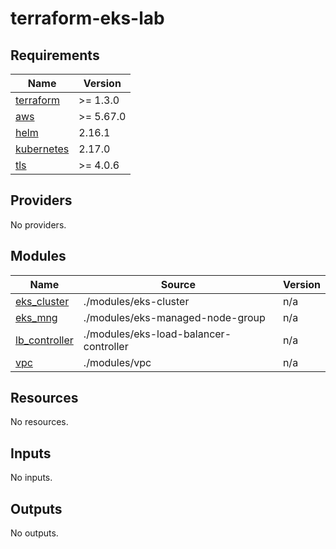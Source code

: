 # terraform-eks-lab
<!-- BEGIN_TF_DOCS -->
## Requirements

| Name | Version |
|------|---------|
| <a name="requirement_terraform"></a> [terraform](#requirement\_terraform) | >= 1.3.0 |
| <a name="requirement_aws"></a> [aws](#requirement\_aws) | >= 5.67.0 |
| <a name="requirement_helm"></a> [helm](#requirement\_helm) | 2.16.1 |
| <a name="requirement_kubernetes"></a> [kubernetes](#requirement\_kubernetes) | 2.17.0 |
| <a name="requirement_tls"></a> [tls](#requirement\_tls) | >= 4.0.6 |

## Providers

No providers.

## Modules

| Name | Source | Version |
|------|--------|---------|
| <a name="module_eks_cluster"></a> [eks\_cluster](#module\_eks\_cluster) | ./modules/eks-cluster | n/a |
| <a name="module_eks_mng"></a> [eks\_mng](#module\_eks\_mng) | ./modules/eks-managed-node-group | n/a |
| <a name="module_lb_controller"></a> [lb\_controller](#module\_lb\_controller) | ./modules/eks-load-balancer-controller | n/a |
| <a name="module_vpc"></a> [vpc](#module\_vpc) | ./modules/vpc | n/a |

## Resources

No resources.

## Inputs

No inputs.

## Outputs

No outputs.
<!-- END_TF_DOCS -->